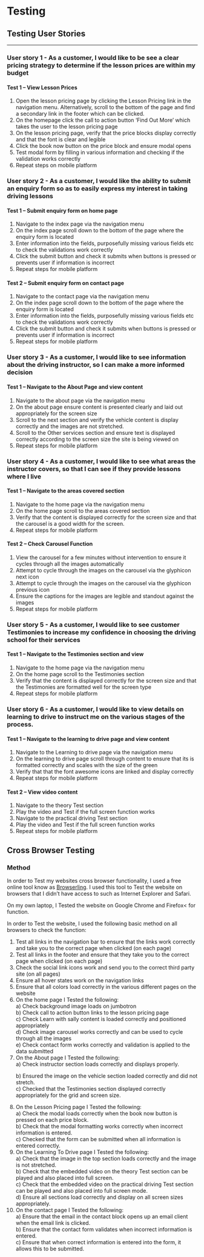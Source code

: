 <h1>Testing</h1>
<h2>Testing User Stories</h2>
<hr>
<h3> User story 1 - As a customer, I would like to be see a clear pricing strategy to determine if the lesson prices are within my budget</h3>
<h4>Test 1 – View Lesson Prices</h4>
<ol>
<li> Open the lesson pricing page by clicking the Lesson Pricing link in the navigation menu. Alternatively, scroll to the bottom of the page and find a secondary link in the footer which can be clicked. </li>
<li> On the homepage click the call to action button ‘Find Out More’ which takes the user to the lesson pricing page </li>
<li>On the lesson pricing page, verify that the price blocks display correctly and that the font is clear and legible</li>
<li>Click the book now button on the price block and ensure modal opens</li>
<li>Test modal form by filling in various information and checking if the validation works correctly</li>
<li>Repeat steps on mobile platform</li>
</ol>

<h3> User story 2 - As a customer, I would like the ability to submit an enquiry form so as to easily express my interest in taking driving lessons</h3>
<h4>Test 1 – Submit enquiry form on home page</h4>
<ol>
<li> Navigate to the index page via the navigation menu</li>
<li> On the index page scroll down to the bottom of the page where the enquiry form is located </li>
<li>Enter information into the fields, purposefully missing various fields etc to check the validations work correctly</li>
<li>Click the submit button and check it submits when buttons is pressed or prevents user if information is incorrect</li>
<li>Repeat steps for mobile platform </li>
</ol>
<h4>Test 2 – Submit enquiry form on contact page</h4>
<ol>
<li> Navigate to the contact page via the navigation menu</li>
<li> On the index page scroll down to the bottom of the page where the enquiry form is located </li>
<li>Enter information into the fields, purposefully missing various fields etc to check the validations work correctly</li>
<li>Click the submit button and check it submits when buttons is pressed or prevents user if information is incorrect</li>
<li>Repeat steps for mobile platform </li>
</ol>



<h3> User story 3 - As a customer, I would like to see information about the driving instructor, so I can make a more informed decision </h3>
<h4>Test 1 – Navigate to the About Page and view content</h4>
<ol>
<li> Navigate to the about page via the navigation menu</li>
<li> On the about page ensure content is presented clearly and laid out appropriately for the screen size </li>
<li>Scroll to the next section and verify the vehicle content is display correctly and the images are not stretched. </li>
<li>Scroll to the Other services section and ensure text is displayed correctly according to the screen size the site is being viewed on</li>
<li>Repeat steps for mobile platform </li>
</ol>

<h3> User story 4 - As a customer, I would like to see what areas the instructor covers, so that I can see if they provide lessons where I live</h3>
<h4>Test 1 – Navigate to the areas covered section</h4>
<ol>
<li> Navigate to the home page via the navigation menu</li>
<li> On the home page scroll to the areas covered section</li>
<li>Verify that the content is displayed correctly for the screen size and that the carousel is a good width for the screen. </li>
<li>Repeat steps for mobile platform </li>
</ol>

<h4>Test 2 – Check Carousel Function</h4>
<ol>
<li> View the carousel for a few minutes without intervention to ensure it cycles through all the images automatically </li>
<li> Attempt to cycle through the images on the carousel via the glyphicon next icon</li>
<li> Attempt to cycle through the images on the carousel via the glyphicon previous icon </li>
<li> Ensure the captions for the images are legible and standout against the images</li>
<li>Repeat steps for mobile platform </li>
</ol>
<h3> User story 5 - As a customer, I would like to see customer Testimonies to increase my confidence in choosing the driving school for their services </h3>
<h4>Test 1 – Navigate to the Testimonies section and view</h4>
<ol>
<li> Navigate to the home page via the navigation menu</li>
<li> On the home page scroll to the Testimonies section</li>
<li>Verify that the content is displayed correctly for the screen size and that the Testimonies are formatted well for the screen type </li>
<li>Repeat steps for mobile platform </li>
</ol>

<h3> User story 6 - As a customer, I would like to view details on learning to drive to instruct me on the various stages of the process. </h3>
<h4>Test 1 – Navigate to the learning to drive page and view content</h4>
<ol>
<li> Navigate to the Learning to drive page via the navigation menu</li>
<li> On the learning to drive page scroll through content to ensure that its is formatted correctly and scales with the size of the green</li>
<li>Verify that that the font awesome icons are linked and display correctly</li>
<li>Repeat steps for mobile platform </li>
</ol>

<h4>Test 2 – View video content</h4>
<ol>
<li> Navigate to the theory Test section </li>
<li> Play the video and Test if the full screen function works</li>
<li>Navigate to the practical driving Test section</li>
<li> Play the video and Test if the full screen function works </li>
<li>Repeat steps for mobile platform </li>
</ol>

<h2>Cross Browser Testing</h2>
<h3>Method</h3>
<p>In order to Test my websites cross browser functionality, I used a free online tool know as <a href=”https://www.browserling.com/”>Browserling</a>. I used this tool to Test the website on browsers that I didn’t have access to such as Internet Explorer and Safari.</p>
<p>On my own laptop, I Tested the website on Google Chrome and Firefox< for function.</p>
<p>In order to Test the website, I used the following basic method on all browsers to check the function:</p>
<ol>
<li>Test all links in the navigation bar to ensure that the links work correctly and take you to the correct page when clicked (on each page)</li>
<li>Test all links in the footer and ensure that they take you to the correct page when clicked (on each page)</li>
<li>Check the social link icons work and send you to the correct third party site (on all pages)</li>
<li>Ensure all hover states work on the navigation links</li>
<li>Ensure that all colors load correctly in the various different pages on the website</li>
<li>On the home page I Tested the following:
<br>
a)	Check background image loads on jumbotron
<br>
b)	Check call to action button links to the lesson pricing page
<br>
c)	Check Learn with sally content is loaded correctly and positioned appropriately
<br>
d)	Check image carousel works correctly and can be used to cycle through all the images
<br>
e)	Check contact form works correctly and validation is applied to the data submitted
</li>
<li>
On the About page I Tested the following:
<br>
a)	Check instructor section loads correctly and displays properly.
<br>

b)	Ensured the image on the vehicle section loaded correctly and did not stretch.
<br>
c)	Checked that the Testimonies section displayed correctly appropriately for the grid and screen size.
</li>

<li>
On the Lesson Pricing page I Tested the following:
<br>
a)	Check the modal loads correctly when the book now button is pressed on each price block.
<br>
b)	Check that the modal formatting works correctly when incorrect information is entered.
<br>
c)	Checked that the form can be submitted when all information is entered correctly.
</li>
<li>
On the Learning To Drive page I Tested the following:
<br>
a)	Check that the image in the top section loads correctly and the image is not stretched.
<br>
b)	Check that the embedded video on the theory Test section can be played and also placed into full screen.
<br>
c)	Check that the embedded video on the practical driving Test section can be played and also placed into full screen mode.
<br>
d)	Ensure all sections load correctly and display on all screen sizes appropriately.
</li>

<li>
On the contact page I Tested the following:
<br>
a)	Ensure that the email in the contact block opens up an email client when the email link is clicked.
<br>
b)	Ensure that the contact form validates when incorrect information is entered.
<br>
c)	Ensure that when correct information is entered into the form, it allows this to be submitted.
</li>
</ol>


